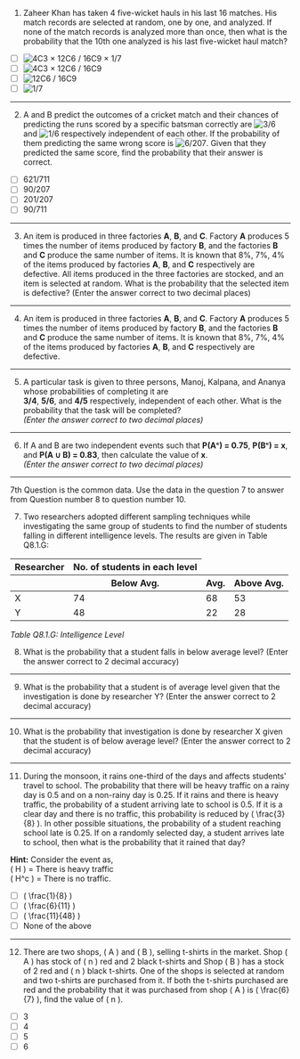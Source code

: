 1) Zaheer Khan has taken 4 five-wicket hauls in his last 16 matches. His match records are selected at random, one by one, and analyzed. If none of the match records is analyzed more than once, then what is the probability that the 10th one analyzed is his last five-wicket haul match?  

- [ ] ![4C3 × 12C6 / 16C9 × 1/7](#)  
- [ ] ![4C3 × 12C6 / 16C9](#)  
- [ ] ![12C6 / 16C9](#)  
- [ ] ![1/7](#)  

---

2) A and B predict the outcomes of a cricket match and their chances of predicting the runs scored by a specific batsman correctly are ![3/6](#) and ![1/6](#) respectively independent of each other. If the probability of them predicting the same wrong score is ![6/207](#). Given that they predicted the same score, find the probability that their answer is correct.  

- [ ] 621/711  
- [ ] 90/207  
- [ ] 201/207  
- [ ] 90/711  

---

3) An item is produced in three factories **A**, **B**, and **C**. Factory **A** produces 5 times the number of items produced by factory **B**, and the factories **B** and **C** produce the same number of items. It is known that 8%, 7%, 4% of the items produced by factories **A**, **B**, and **C** respectively are defective. All items produced in the three factories are stocked, and an item is selected at random. What is the probability that the selected item is defective? (Enter the answer correct to two decimal places)  

---


4) An item is produced in three factories **A**, **B**, and **C**. Factory **A** produces 5 times the number of items produced by factory **B**, and the factories **B** and **C** produce the same number of items. It is known that 8%, 7%, 4% of the items produced by factories **A**, **B**, and **C** respectively are defective.  

---  


5) A particular task is given to three persons, Manoj, Kalpana, and Ananya whose probabilities of completing it are  
   **3/4**, **5/6**, and **4/5** respectively, independent of each other. What is the probability that the task will be completed?  
   *(Enter the answer correct to two decimal places)*  

---


6) If A and B are two independent events such that **P(Aᶜ) = 0.75**, **P(Bᶜ) = x**, and **P(A ∪ B) = 0.83**, then calculate the value of **x**.  
   *(Enter the answer correct to two decimal places)*  

---


7th Question is the common data. Use the data in the question 7 to answer from Question number 8 to question number 10.  

7) Two researchers adopted different sampling techniques while investigating the same group of students to find the number of students falling in different intelligence levels. The results are given in Table Q8.1.G:  

<table>
  <thead>
    <tr>
      <th>Researcher</th>
      <th>No. of students in each level</th>
    </tr>
    <tr>
      <th></th>
      <th>Below Avg.</th>
      <th>Avg.</th>
      <th>Above Avg.</th>
    </tr>
  </thead>
  <tbody>
    <tr>
      <td>X</td>
      <td>74</td>
      <td>68</td>
      <td>53</td>
    </tr>
    <tr>
      <td>Y</td>
      <td>48</td>
      <td>22</td>
      <td>28</td>
    </tr>
  </tbody>
</table>  

*Table Q8.1.G: Intelligence Level*  


8) What is the probability that a student falls in below average level? (Enter the answer correct to 2 decimal accuracy)


---


9) What is the probability that a student is of average level given that the investigation is done by researcher Y? (Enter the answer correct to 2 decimal accuracy)  

---

10) What is the probability that investigation is done by researcher X given that the student is of below average level? (Enter the answer correct to 2 decimal accuracy)  

---

11) During the monsoon, it rains one-third of the days and affects students' travel to school. The probability that there will be heavy traffic on a rainy day is 0.5 and on a non-rainy day is 0.25. If it rains and there is heavy traffic, the probability of a student arriving late to school is 0.5. If it is a clear day and there is no traffic, this probability is reduced by \( \frac{3}{8} \). In other possible situations, the probability of a student reaching school late is 0.25. If on a randomly selected day, a student arrives late to school, then what is the probability that it rained that day?  

**Hint:** Consider the event as,  
\( H \) = There is heavy traffic  
\( H^c \) = There is no traffic.  

- [ ] \( \frac{1}{8} \)  
- [ ] \( \frac{6}{11} \)  
- [ ] \( \frac{11}{48} \)  
- [ ] None of the above  

---


12) There are two shops, \( A \) and \( B \), selling t-shirts in the market. Shop \( A \) has stock of \( n \) red and 2 black t-shirts and Shop \( B \) has a stock of 2 red and \( n \) black t-shirts. One of the shops is selected at random and two t-shirts are purchased from it. If both the t-shirts purchased are red and the probability that it was purchased from shop \( A \) is \( \frac{6}{7} \), find the value of \( n \).  

- [ ] 3  
- [ ] 4  
- [ ] 5  
- [ ] 6  
